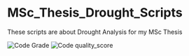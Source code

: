 # MSc_Thesis_Drought_Scripts

These scripts are about Drought Analysis for my MSc Thesis

![Code Grade](https://www.code-inspector.com/project/11594/status/svg)
![Code quality_score](https://www.code-inspector.com/project/11594/score/svg)

